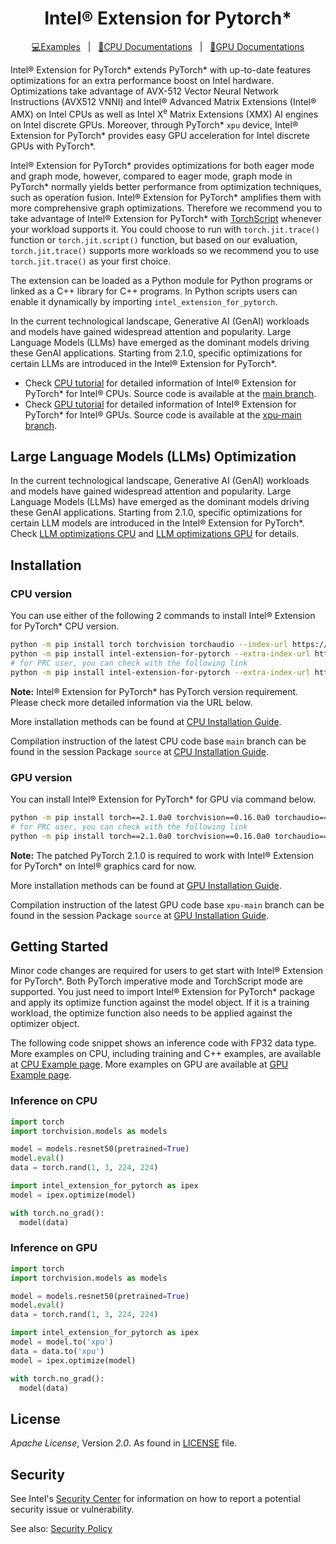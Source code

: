 <div align="center">
  
Intel® Extension for Pytorch*
===========================

[💻Examples](./docs/tutorials/examples.md)&nbsp;&nbsp;&nbsp;|&nbsp;&nbsp;&nbsp;[📖CPU Documentations](https://intel.github.io/intel-extension-for-pytorch/cpu/latest/)&nbsp;&nbsp;&nbsp;|&nbsp;&nbsp;&nbsp;[📖GPU Documentations](https://intel.github.io/intel-extension-for-pytorch/xpu/latest/)
</div>



Intel® Extension for PyTorch\* extends PyTorch\* with up-to-date features optimizations for an extra performance boost on Intel hardware. Optimizations take advantage of AVX-512 Vector Neural Network Instructions (AVX512 VNNI) and Intel® Advanced Matrix Extensions (Intel® AMX) on Intel CPUs as well as Intel X<sup>e</sup> Matrix Extensions (XMX) AI engines on Intel discrete GPUs. Moreover, through PyTorch\* `xpu` device, Intel® Extension for PyTorch\* provides easy GPU acceleration for Intel discrete GPUs with PyTorch\*.

Intel® Extension for PyTorch\* provides optimizations for both eager mode and graph mode, however, compared to eager mode, graph mode in PyTorch\* normally yields better performance from optimization techniques, such as operation fusion. Intel® Extension for PyTorch\* amplifies them with more comprehensive graph optimizations. Therefore we recommend you to take advantage of Intel® Extension for PyTorch\* with [TorchScript](https://pytorch.org/docs/stable/jit.html) whenever your workload supports it. You could choose to run with `torch.jit.trace()` function or `torch.jit.script()` function, but based on our evaluation, `torch.jit.trace()` supports more workloads so we recommend you to use `torch.jit.trace()` as your first choice.

The extension can be loaded as a Python module for Python programs or linked as a C++ library for C++ programs. In Python scripts users can enable it dynamically by importing `intel_extension_for_pytorch`.

In the current technological landscape, Generative AI (GenAI) workloads and models have gained widespread attention and popularity. Large Language Models (LLMs) have emerged as the dominant models driving these GenAI applications. Starting from 2.1.0, specific optimizations for certain LLMs are introduced in the Intel® Extension for PyTorch\*.

* Check [CPU tutorial](https://intel.github.io/intel-extension-for-pytorch/cpu/latest/) for detailed information of Intel® Extension for PyTorch\* for Intel® CPUs. Source code is available at the [main branch](https://github.com/intel/intel-extension-for-pytorch/tree/main).
* Check [GPU tutorial](https://intel.github.io/intel-extension-for-pytorch/xpu/latest/) for detailed information of Intel® Extension for PyTorch\* for Intel® GPUs. Source code is available at the [xpu-main branch](https://github.com/intel/intel-extension-for-pytorch/tree/xpu-main).



## Large Language Models (LLMs) Optimization

In the current technological landscape, Generative AI (GenAI) workloads and models have gained widespread attention and popularity. Large Language Models (LLMs) have emerged as the dominant models driving these GenAI applications. Starting from 2.1.0, specific optimizations for certain LLM models are introduced in the Intel® Extension for PyTorch\*. Check [LLM optimizations CPU](./examples/cpu/inference/python/llm) and [LLM optimizations GPU](./examples/gpu/inference/python/llm) for details.


## Installation

### CPU version

You can use either of the following 2 commands to install Intel® Extension for PyTorch\* CPU version.

```bash
python -m pip install torch torchvision torchaudio --index-url https://download.pytorch.org/whl/cpu
python -m pip install intel-extension-for-pytorch --extra-index-url https://pytorch-extension.intel.com/release-whl/stable/cpu/us/
# for PRC user, you can check with the following link
python -m pip install intel-extension-for-pytorch --extra-index-url https://pytorch-extension.intel.com/release-whl/stable/cpu/cn/
```

**Note:** Intel® Extension for PyTorch\* has PyTorch version requirement. Please check more detailed information via the URL below.

More installation methods can be found at [CPU Installation Guide](https://intel.github.io/intel-extension-for-pytorch/cpu/latest/tutorials/installation.html).

Compilation instruction of the latest CPU code base `main` branch can be found in the session Package `source` at [CPU Installation Guide](https://intel.github.io/intel-extension-for-pytorch/cpu/latest/tutorials/installation.html).

### GPU version

You can install Intel® Extension for PyTorch\* for GPU via command below.

```bash
python -m pip install torch==2.1.0a0 torchvision==0.16.0a0 torchaudio==2.1.0a0 intel-extension-for-pytorch==2.1.10+xpu --extra-index-url https://pytorch-extension.intel.com/release-whl/stable/xpu/us/
# for PRC user, you can check with the following link
python -m pip install torch==2.1.0a0 torchvision==0.16.0a0 torchaudio==2.1.0a0 intel-extension-for-pytorch==2.1.10+xpu --extra-index-url https://pytorch-extension.intel.com/release-whl/stable/xpu/cn/

```

**Note:** The patched PyTorch 2.1.0 is required to work with Intel® Extension for PyTorch\* on Intel® graphics card for now.

More installation methods can be found at [GPU Installation Guide](https://intel.github.io/intel-extension-for-pytorch/xpu/latest/tutorials/installation.html).

Compilation instruction of the latest GPU code base `xpu-main` branch can be found in the session Package `source` at [GPU Installation Guide](https://intel.github.io/intel-extension-for-pytorch/xpu/latest/tutorials/installation.html).

## Getting Started

Minor code changes are required for users to get start with Intel® Extension for PyTorch\*. Both PyTorch imperative mode and TorchScript mode are supported. You just need to import Intel® Extension for PyTorch\* package and apply its optimize function against the model object. If it is a training workload, the optimize function also needs to be applied against the optimizer object.

The following code snippet shows an inference code with FP32 data type. More examples on CPU, including training and C++ examples, are available at [CPU Example page](https://intel.github.io/intel-extension-for-pytorch/cpu/latest/tutorials/examples.html). More examples on GPU are available at [GPU Example page](https://intel.github.io/intel-extension-for-pytorch/xpu/latest/tutorials/examples.html).

### Inference on CPU

```python
import torch
import torchvision.models as models

model = models.resnet50(pretrained=True)
model.eval()
data = torch.rand(1, 3, 224, 224)

import intel_extension_for_pytorch as ipex
model = ipex.optimize(model)

with torch.no_grad():
  model(data)
```

### Inference on GPU

```python
import torch
import torchvision.models as models

model = models.resnet50(pretrained=True)
model.eval()
data = torch.rand(1, 3, 224, 224)

import intel_extension_for_pytorch as ipex
model = model.to('xpu')
data = data.to('xpu')
model = ipex.optimize(model)

with torch.no_grad():
  model(data)
```

## License

_Apache License_, Version _2.0_. As found in [LICENSE](https://github.com/intel/intel-extension-for-pytorch/blob/main/LICENSE) file.

## Security

See Intel's [Security Center](https://www.intel.com/content/www/us/en/security-center/default.html)
for information on how to report a potential security issue or vulnerability.

See also: [Security Policy](SECURITY.md)

